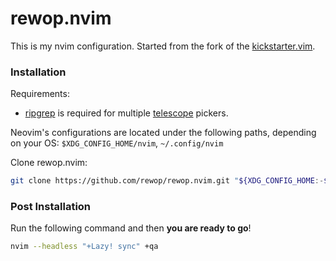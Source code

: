 # rewop.nvim

This is my nvim configuration. Started from the fork of the [kickstarter.vim](https://github.com/kdheepak/kickstart.nvim).

### Installation

Requirements:

- [ripgrep](https://github.com/BurntSushi/ripgrep#installation) is required for multiple [telescope](https://github.com/nvim-telescope/telescope.nvim#suggested-dependencies) pickers.

Neovim's configurations are located under the following paths, depending on your OS: `$XDG_CONFIG_HOME/nvim`, `~/.config/nvim`

Clone rewop.nvim:

```sh
git clone https://github.com/rewop/rewop.nvim.git "${XDG_CONFIG_HOME:-$HOME/.config}"/nvim
```

### Post Installation

Run the following command and then **you are ready to go**!

```sh
nvim --headless "+Lazy! sync" +qa
```
